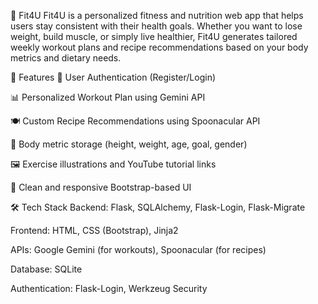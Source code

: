 💪 Fit4U
Fit4U is a personalized fitness and nutrition web app that helps users stay consistent with their health goals. Whether you want to lose weight, build muscle, or simply live healthier, Fit4U generates tailored weekly workout plans and recipe recommendations based on your body metrics and dietary needs.

🚀 Features
🔐 User Authentication (Register/Login)

📊 Personalized Workout Plan using Gemini API

🍽️ Custom Recipe Recommendations using Spoonacular API

🧠 Body metric storage (height, weight, age, goal, gender)

🖼️ Exercise illustrations and YouTube tutorial links

🧼 Clean and responsive Bootstrap-based UI

🛠️ Tech Stack
Backend: Flask, SQLAlchemy, Flask-Login, Flask-Migrate

Frontend: HTML, CSS (Bootstrap), Jinja2

APIs: Google Gemini (for workouts), Spoonacular (for recipes)

Database: SQLite

Authentication: Flask-Login, Werkzeug Security
